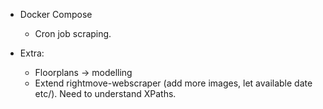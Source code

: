  - Docker Compose
    - Cron job scraping.

 - Extra:
    - Floorplans -> modelling
    - Extend rightmove-webscraper (add more images, let available date etc/). Need to understand XPaths.